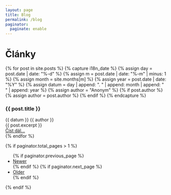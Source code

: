 ```yaml
---
layout: page
title: Blog
permalink: /blog
paginator:
  paginate: enable
---
```


# Články


<div class="separator"></div>
{% for post in site.posts %}
  {% capture i18n_date %}
  {% assign day = post.date | date: "%-d" %}
  {% assign m = post.date | date: "%-m" | minus: 1 %}
  {% assign month = site.months[m] %}
  {% assign year = post.date | date: "%Y" %}
  {% assign datum = day | append: ". " | append: month | append: " " | append: year %}
  {% assign author = "Anonym" %}
  {% if post.author %}
  {% assign author = post.author %}
  {% endif %}
  {% endcapture %}

<div class="card">
<h3 class="title">{{ post.title }}</h3>
  <div class="flex w-full text-gray-500 justify-between">
    <span class="date">{{ datum }}</span>
    <span class="author text-right">{{ author }}</span>
  </div>
<div class="perex">{{ post.excerpt }}</div>
<div class="more"><a href="{{ post.url }}">Číst dál...</a>
</div>
<div class="separator mt-8"></div>
{% endfor %}

{% if paginator.total_pages > 1 %}
<ul>
  {% if paginator.previous_page %}
  <li>
    <a href="{{ paginator.previous_page_path | prepend: site.baseurl }}">Newer</a>
  </li>
  {% endif %}
  {% if paginator.next_page %}
  <li>
    <a href="{{ paginator.next_page_path | prepend: site.baseurl }}">Older</a>
  </li>
  {% endif %}
</ul>
{% endif %}